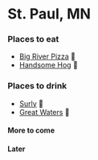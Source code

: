# St. Paul, MN

### Places to eat
- [Big River Pizza](http://www.bigriverpizza.com) :pizza:
- [Handsome Hog](http://www.handsomehog.com) :pig:

### Places to drink
- [Surly](http://www.surlybrewing.com) :beer:
- [Great Waters](http://greatwatersbc.com/) :beer:

#### More to come

#### Later
